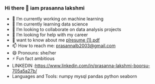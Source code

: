 ### Hi there 👋 iam prasanna lakshmi

- 🔭 I’m currently working on machine learning
- 🌱 I’m currently learning data science
- 👯 I’m looking to collaborate on data analysis projects
- 🤔 I’m looking for help with my career
- 💬 want to know about me [plresume (1).pdf](https://github.com/prasannaboorsu/prasannaboorsu/files/13844133/plresume.1.pdf)
- 📫 How to reach me: prasannalb2003@gmail.com
- 😄 Pronouns: she/her
- ⚡ Fun fact ambitious
- LINKEDIN :https://www.linkedin.com/in/prasanna-lakshmi-boorsu-705a5a27b/
-  Languages and Tools: numpy mysql pandas python seaborn


